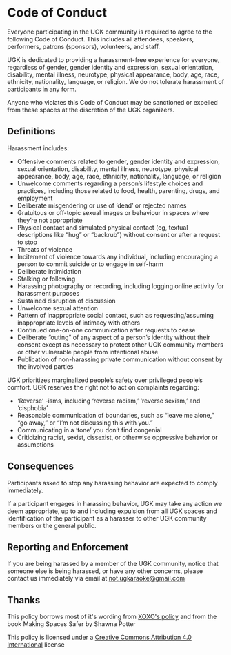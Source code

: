 # Code of Conduct

Everyone participating in the UGK community is required to agree to the following Code of Conduct. This includes all attendees, speakers, performers, patrons (sponsors), volunteers, and staff.

UGK is dedicated to providing a harassment-free experience for everyone, regardless of gender, gender identity and expression, sexual orientation, disability, mental illness, neurotype, physical appearance, body, age, race, ethnicity, nationality, language, or religion. We do not tolerate harassment of participants in any form.

Anyone who violates this Code of Conduct may be sanctioned or expelled from these spaces at the discretion of the UGK organizers.

## Definitions

Harassment includes:

* Offensive comments related to gender, gender identity and expression, sexual orientation, disability, mental illness, neurotype, physical appearance, body, age, race, ethnicity, nationality, language, or religion
* Unwelcome comments regarding a person’s lifestyle choices and practices, including those related to food, health, parenting, drugs, and employment
* Deliberate misgendering or use of ‘dead’ or rejected names
* Gratuitous or off-topic sexual images or behaviour in spaces where they’re not appropriate
* Physical contact and simulated physical contact (eg, textual descriptions like “hug” or “backrub”) without consent or after a request to stop
* Threats of violence
* Incitement of violence towards any individual, including encouraging a person to commit suicide or to engage in self-harm
* Deliberate intimidation
* Stalking or following
* Harassing photography or recording, including logging online activity for harassment purposes
* Sustained disruption of discussion
* Unwelcome sexual attention
* Pattern of inappropriate social contact, such as requesting/assuming inappropriate levels of intimacy with others
* Continued one-on-one communication after requests to cease
* Deliberate “outing” of any aspect of a person’s identity without their consent except as necessary to protect other UGK community members or other vulnerable people from intentional abuse
* Publication of non-harassing private communication without consent by the involved parties

UGK prioritizes marginalized people’s safety over privileged people’s comfort. UGK reserves the right not to act on complaints regarding:

* ‘Reverse’ -isms, including ‘reverse racism,’ ‘reverse sexism,’ and ‘cisphobia’
* Reasonable communication of boundaries, such as “leave me alone,” “go away,” or “I’m not discussing this with you.”
* Communicating in a ‘tone’ you don’t find congenial
* Criticizing racist, sexist, cissexist, or otherwise oppressive behavior or assumptions

## Consequences

Participants asked to stop any harassing behavior are expected to comply immediately.

If a participant engages in harassing behavior, UGK may take any action we deem appropriate, up to and including expulsion from all UGK spaces and identification of the participant as a harasser to other UGK community members or the general public.

## Reporting and Enforcement
If you are being harassed by a member of the UGK community, notice that someone else is being harassed, or have any other concerns, please contact us immediately via email at not.ugkaraoke@gmail.com

## Thanks

This policy borrows most of it's wording from [XOXO's policy](https://xoxofest.com/guide/conduct) and from the book Making Spaces Safer by Shawna Potter

This policy is licensed under a [Creative Commons Attribution 4.0 International](https://creativecommons.org/licenses/by/4.0/) license
